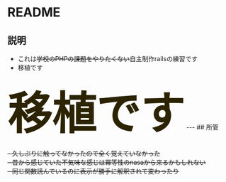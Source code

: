 # README

## 説明

- これは~~学校のPHPの課題をやりたくない~~自主制作railsの練習です
- 移植です
<td><strong style="font-size: 100px; color: #2b2301;">移植です</strong></td>
---
## 所管

~~- 久しぶりに触ってなかったので全く覚えていなかった~~  
~~- 昔から感じていた不気味な感じは冪等性のnasaから来るかもしれない~~  
  ~~- 同じ関数読んでいるのに表示が勝手に解釈されて変わったり~~
